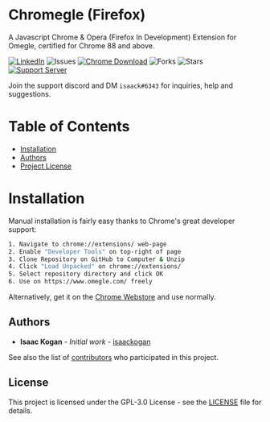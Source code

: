 Chromegle (Firefox)
==================
A Javascript Chrome & Opera (Firefox In Development) Extension for Omegle, certified for Chrome 88 and above. 

 [![LinkedIn](https://img.shields.io/badge/LinkedIn-0077B5?style=for-the-badge&logo=linkedin&logoColor=white&style=flat-square)](https://www.linkedin.com/in/isaac-kogan-5a45b9193/ ) ![Issues](https://img.shields.io/github/issues/ChromegleApp/Chromegle) [![Chrome Download](https://img.shields.io/chrome-web-store/users/gcbbaikjfjmidabapdnebofcmconhdbn)](https://chrome.google.com/webstore/detail/chromegle-omegle-ip-pulle/gcbbaikjfjmidabapdnebofcmconhdbn?hl=en&authuser=0) ![Forks](https://img.shields.io/github/forks/ChromegleApp/Chromegle) ![Stars](https://img.shields.io/github/stars/ChromegleApp/Chromegle) [![Support Server](https://img.shields.io/discord/922231395605159987.svg?color=7289da&logo=discord&style=flat-square)](https://discord.gg/KDqHBrZ2Yn)


Join the support discord and DM ``isaack#6343`` for inquiries, help and suggestions.

# Table of Contents
- [Installation](#installation)
- [Authors](#authors)
- [Project License](#license)

# Installation

Manual installation is fairly easy thanks to Chrome's great developer support:
```sh
1. Navigate to chrome://extensions/ web-page
2. Enable "Developer Tools" on top-right of page
3. Clone Repository on GitHub to Computer & Unzip
4. Click "Load Unpacked" on chrome://extensions/
5. Select repository directory and click OK
6. Use on https://www.omegle.com/ freely
```

Alternatively, get it on the [Chrome Webstore](https://chrome.google.com/webstore/search/Chromegle) and use normally.

## Authors

* **Isaac Kogan** - *Initial work* - [isaackogan](https://github.com/isaackogan)

See also the list of [contributors](https://github.com/ChromegleApp/Chromegle/contributors) who participated in this project.

## License

This project is licensed under the GPL-3.0 License - see the [LICENSE](LICENSE.md) file for details.
